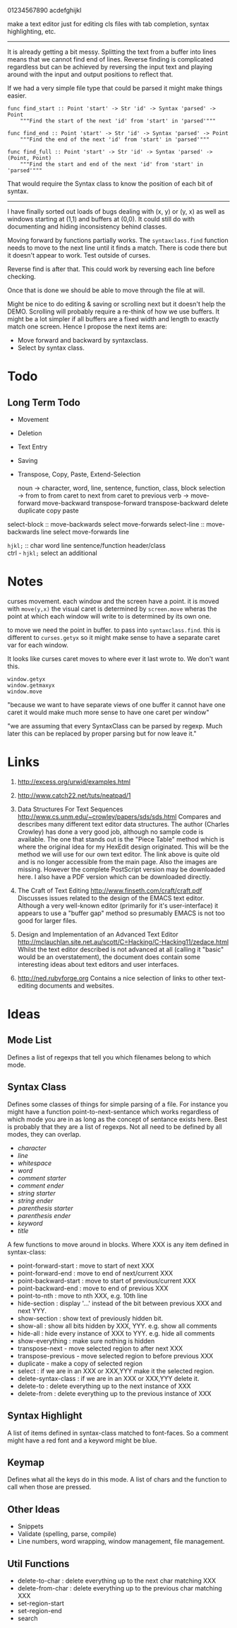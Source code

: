 01234567890
acdefghijkl

make a text editor just for editing cls files with tab completion, syntax 
highlighting, etc. 

--------

It is already getting a bit messy. Splitting the text from a buffer into lines means that we cannot find end of lines. Reverse finding is complicated regardless but can be achieved by reversing the input text and playing around with the input and output positions to reflect that.

If we had a very simple file type that could be parsed it might make things easier. 

    func find_start :: Point 'start' -> Str 'id' -> Syntax 'parsed' -> Point
        """Find the start of the next 'id' from 'start' in 'parsed'"""

    func find_end :: Point 'start' -> Str 'id' -> Syntax 'parsed' -> Point
        """Find the end of the next 'id' from 'start' in 'parsed'"""
              
    func find_full :: Point 'start' -> Str 'id' -> Syntax 'parsed' -> (Point, Point)
        """Find the start and end of the next 'id' from 'start' in 'parsed'"""

That would require the Syntax class to know the position of each bit of syntax.


--------

I have finally sorted out loads of bugs dealing with (x, y) or (y, x) as well as windows starting at (1,1) and buffers at (0,0). It could still do with documenting and hiding inconsistency behind classes.

Moving forward by functions partially works. The `syntaxclass.find` function needs to move to the next line until it finds a match. There is code there but it doesn't appear to work. Test outside of curses. 

Reverse find is after that. This could work by reversing each line before checking. 

Once that is done we should be able to move through the file at will. 

Might be nice to do editing & saving or scrolling next but it doesn't help the DEMO. Scrolling will probably require a re-think of how we use buffers. It might be a lot simpler if all buffers are a fixed width and length to exactly match one screen. Hence I propose the next items are:

 + Move forward and backward by syntaxclass. 
 + Select by syntax class. 

Todo
====


Long Term Todo
----

 + Movement 
 + Deletion
 + Text Entry
 + Saving
 + Transpose, Copy, Paste, Extend-Selection

    noun -> character, word, line, sentence, function, class, block
    selection -> from <noun> to <noun>
                 from caret to next <noun>
                 from caret to previous <noun>
    verb -> move-forward <noun> 
            move-backward <noun>
            transpose-forward <selection>
            transpose-backward <selection>
            delete <selection>
            duplicate <selection>
            copy <selection>
            paste <paste-history-number>

select-block :: move-backwards <verb> select move-forwards <verb>
select-line :: move-backwards line select move-forwards line 

`hjkl;` :: char word line sentence/function header/class  
ctrl - `hjkl;` select an additional <verb>



Notes
====

curses movement. each window and the screen have a point. it is moved with 
`move(y,x)` the visual caret is determined by `screen.move`  wheras the 
point at which each window will write to is determined by its own one.

to move we need the point in buffer. to pass into `syntaxclass.find`. this is 
different to `curses.getyx` so it might make sense to have a separate caret var
for each window. 

It looks like curses caret moves to where ever it last wrote to. We don't want 
this. 

    window.getyx
    window.getmaxyx
    window.move


"because we want to have separate views of one buffer it cannot have one caret
it would make much more sense to have one caret per window"

"we are assuming that every SyntaxClass can be parsed by regexp. Much later 
this can be replaced by proper parsing but for now leave it."

Links
====


 1. <http://excess.org/urwid/examples.html>

 1. <http://www.catch22.net/tuts/neatpad/1>

 1. Data Structures For Text Sequences <http://www.cs.unm.edu/~crowley/papers/sds/sds.html> Compares and describes many different text editor data structures. The author (Charles Crowley) has done a very good job, although no sample code is available. The one that stands out is the "Piece Table" method which is where the original idea for my HexEdit design originated. This will be the method we will use for our own text editor. The link above is quite old and is no longer accessible from the main page. Also the images are missing. However the complete PostScript version may be downloaded here. I also have a PDF version which can be downloaded directly.

 1. The Craft of Text Editing <http://www.finseth.com/craft/craft.pdf> Discusses issues related to the design of the EMACS text editor. Although a very well-known editor (primarily for it's user-interface) it appears to use a "buffer gap" method so presumably EMACS is not too good for larger files.

 1. Design and Implementation of an Advanced Text Editor <http://mclauchlan.site.net.au/scott/C=Hacking/C-Hacking11/zedace.html> Whilst the text editor described is not advanced at all (calling it "basic" would be an overstatement), the document does contain some interesting ideas about text editors and user interfaces.

 1. <http://ned.rubyforge.org> Contains a nice selection of links to other text-editing documents and websites.


Ideas
====


Mode List
----

Defines a list of regexps that tell you which filenames belong to which mode.

Syntax Class
----

Defines some classes of things for simple parsing of a file.
For instance you might have a function point-to-next-sentance
which works regardless of which mode you are in as long as the 
concept of sentance exists here. Best is probably that they are 
a list of regexps. Not all need to be defined by all modes, they 
can overlap. 

 + *character*
 + *line*
 + *whitespace*
 + *word*
 + *comment starter*
 + *comment ender*
 + *string starter*
 + *string ender*
 + *parenthesis starter*
 + *parenthesis ender*
 + *keyword*
 + *title*

A few functions to move around in blocks. Where XXX is any item 
defined in syntax-class: 

 + point-forward-start : move to start of next XXX 
 + point-forward-end : move to end of next/current XXX
 + point-backward-start : move to start of previous/current XXX
 + point-backward-end : move to end of previous XXX
 + point-to-nth : move to nth XXX, e.g. 10th line
 + hide-section : display '...' instead of the bit between previous XXX and next YYY.
 + show-section : show text of previously hidden bit.
 + show-all : show all bits hidden by XXX, YYY. e.g. show all comments
 + hide-all : hide every instance of XXX to YYY. e.g. hide all comments
 + show-everything : make sure nothing is hidden
 + transpose-next - move selected region to after next XXX
 + transpose-previous - move selected region to before previous XXX
 + duplicate - make a copy of selected region
 + select : if we are in an XXX or XXX,YYY make it the selected region.
 + delete-syntax-class : if we are in an XXX or XXX,YYY delete it.
 + delete-to : delete everything up to the next instance of XXX
 + delete-from : delete everything up to the previous instance of XXX

Syntax Highlight
----

A list of items defined in syntax-class matched to font-faces. 
So a comment might have a red font and a keyword might be blue.

Keymap
----

Defines what all the keys do in this mode. A list of chars and the 
function to call when those are pressed.

Other Ideas
----

 + Snippets
 + Validate (spelling, parse, compile)
 + Line numbers, word wrapping, window management, file management.


Util Functions
----

 + delete-to-char : delete everything up to the next char matching XXX
 + delete-from-char : delete everything up to the previous char matching XXX
 + set-region-start
 + set-region-end
 + search


